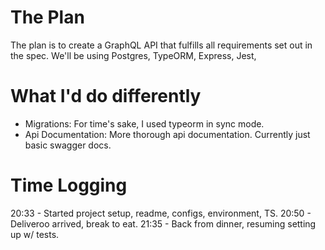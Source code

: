 # The Plan

The plan is to create a GraphQL API that fulfills all requirements set out in the spec. We'll be using Postgres, TypeORM, Express, Jest,

# What I'd do differently

- Migrations: For time's sake, I used typeorm in sync mode.
- Api Documentation: More thorough api documentation. Currently just basic swagger docs.

# Time Logging

20:33 - Started project setup, readme, configs, environment, TS.
20:50 - Deliveroo arrived, break to eat.
21:35 - Back from dinner, resuming setting up w/ tests.
